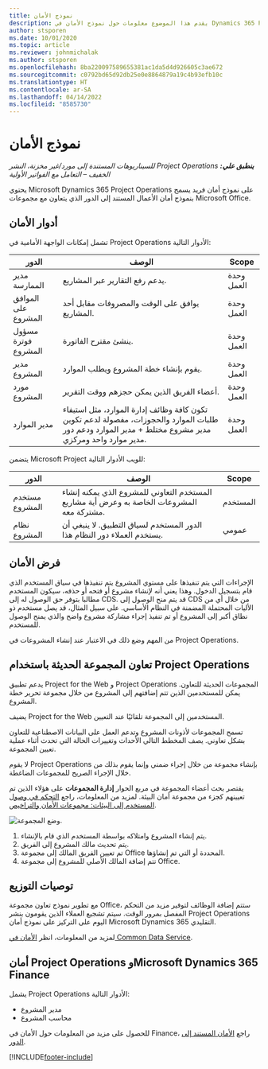 ```yaml
---
title: نموذج الأمان
description: يقدم هذا الموضوع معلومات حول نموذج الأمان في Dynamics 365 Project Operations.
author: stsporen
ms.date: 10/01/2020
ms.topic: article
ms.reviewer: johnmichalak
ms.author: stsporen
ms.openlocfilehash: 8ba220097589655381ac1da5d4d926605c3ae672
ms.sourcegitcommit: c0792bd65d92db25e0e8864879a19c4b93efb10c
ms.translationtype: HT
ms.contentlocale: ar-SA
ms.lasthandoff: 04/14/2022
ms.locfileid: "8585730"
---
```

# <a name="security-model"></a>نموذج الأمان

_**ينطبق علي:** ‏‫Project Operations للسيناريوهات المستندة إلى مورد/غير مخزنة‬، ‏‫النشر الخفيف – التعامل مع الفواتير الأولية‬_



يحتوي Microsoft Dynamics 365 Project Operations على نموذج أمان فريد يسمح بنموذج أمان الأعمال المستند إلى الدور الذي يتعاون مع مجموعات Microsoft Office. 


## <a name="security-roles"></a>أدوار الأمان
تشمل إمكانات الواجهة الأمامية في Project Operations الأدوار التالية:

| الدور                          | ‏‏الوصف                                                                                                                                                                 | Scope |
|-------------------------------|-----------------------------------------------------------------------------------------------------------------------------------------------------------------------------|------|
| مدير الممارسة              | يدعم رفع التقارير عبر المشاريع.                                                                                                            | وحدة العمل              |
| الموافق على المشروع              | يوافق على الوقت والمصروفات مقابل أحد المشاريع.                                                                                                                              | وحدة العمل |
| مسؤول فوترة المشروع | ينشئ مقترح الفاتورة.                                                                                                                                                 | وحدة العمل |
| مدير المشروع               | يقوم بإنشاء خطة المشروع ويطلب الموارد.                                                                                                                              | وحدة العمل |
| مورد المشروع              | أعضاء الفريق الذين يمكن حجزهم ووقت التقرير.                                                                                                          | وحدة العمل|
| مدير الموارد              | تكون كافة وظائف إدارة الموارد، مثل استيفاء طلبات الموارد والحجوزات، مفصولة لدعم تكوين مدير مشروع مختلط + مدير الموارد ودعم دور مدير موارد واحد ومركزي. | وحدة العمل |


يتضمن Microsoft Project للويب الأدوار التالية:

| الدور           | ‏‏الوصف                                                                                                        | Scope  |
|----------------|--------------------------------------------------------------------------------------------------------------------|--------|
| مستخدم المشروع   | المستخدم التعاوني للمشروع الذي يمكنه إنشاء المشروعات الخاصة به وعرض أية مشاريع مشتركة معه. | المستخدم   |
| نظام المشروع | الدور المستخدم لسياق التطبيق. لا ينبغي أن يستخدم العملاء دور النظام هذا.                                    | عمومي |

## <a name="security-enforcement"></a>فرض الأمان
الإجراءات التي يتم تنفيذها على مستوي المشروع يتم تنفيذها في سياق المستخدم الذي قام بتسجيل الدخول. وهذا يعني أنه لإنشاء مشروع أو فتحه أو حذفه، سيكون المستخدم مطالبا بتوفر حق الوصول له إلى CDS. قد يتم منح الوصول إلى CDS من خلال أي من الأليات المحتملة المضمنة في النظام الأساسي. على سبيل المثال، قد يصل مستخدم ذو نطاق أكبر إلى المشروع أو تم تنفيذ إجراء مشاركة مشروع واضح والذي يمنح الوصول للمستخدم.

من المهم وضع ذلك في الاعتبار عند إنشاء المشروعات في Project Operations.

## <a name="modern-group-collaboration-with-project-operations"></a>تعاون المجموعة الحديثة باستخدام Project Operations
يدعم تطبيق Project for the Web و Project Operations المجموعات الحديثة للتعاون. يمكن للمستخدمين الذين تتم إضافتهم إلى المشروع من خلال مجموعة تحرير خطة المشروع.

يضيف Project for the Web المستخدمين إلى المجموعة تلقائيًا عند التعيين.

تسمح المجموعات لأذونات المشروع وتدعم العمل على البيانات الاصطناعية للتعاون بشكل تعاوني. يصف المخطط التالي الأحداث وتغييرات الحالة التي تحدث أثناء عملية تعيين المجموعة.

لا يقوم Project Operations بإنشاء مجموعة من خلال إجراء ضمني وإنما يقوم بذلك من خلال الإجراء الصريح للمجموعات الضاغطة.

يقتصر بحث أعضاء المجموعة في مربع الحوار **إدارة المجموعات** على هؤلاء الذين تم تعيينهم كجزء من مجموعة أمان البيئة. لمزيد من المعلومات، راجع [التحكم في وصول المستخدم إلى البيئات: مجموعات الأمان والتراخيص](/power-platform/admin/control-user-access).

![وضع المجموعة.](./media/groupsmode.png)

1. يتم إنشاء المشروع وامتلاكه بواسطة المستخدم الذي قام بالإنشاء.
2. يتم تحديث مالك المشروع إلى الفريق.
3. تم تعيين الفريق المالك إلى مجموعة Office المحددة أو التي تم إنشاؤها.
4. تتم إضافة المالك الأصلي للمشروع إلى مجموعة Office.

## <a name="deployment-recommendation"></a>توصيات التوزيع
مع تطوير نموذج تعاون مجموعة Office، ستتم إضافة الوظائف لتوفير مزيد من التحكم المفصل بمرور الوقت. سيتم تشجيع العملاء الذين يقومون بنشر Project Operations اليوم على التركيز على نموذج أمان Microsoft Dynamics 365 التقليدي.

لمزيد من المعلومات، انظر [الأمان في Common Data Service](/power-platform/admin/wp-security).

## <a name="project-operations-and-microsoft-dynamics-365-finance-security"></a>أمان Project Operations وMicrosoft Dynamics 365 Finance
يشمل Project Operations الأدوار التالية:

- مدير المشروع
- محاسب المشروع

للحصول على مزيد من المعلومات حول الأمان في Finance، راجع [الأمان المستند إلى الدور](/dynamics365/fin-ops-core/dev-itpro/sysadmin/role-based-security).




[!INCLUDE[footer-include](../includes/footer-banner.md)]